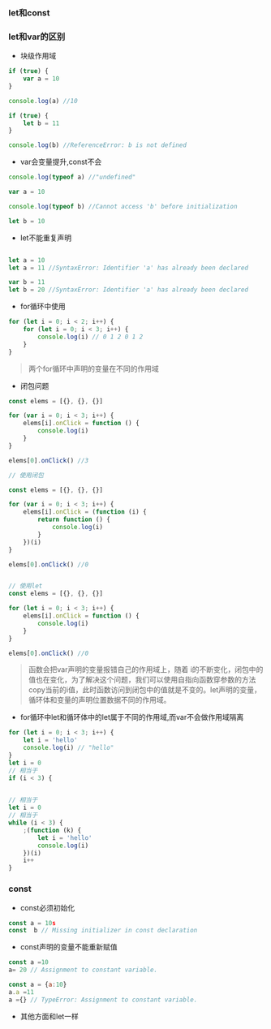 ### let和const



### let和var的区别

* 块级作用域

```js
if (true) {
	var a = 10
}

console.log(a) //10

if (true) {
	let b = 11
}

console.log(b) //ReferenceError: b is not defined
```

* var会变量提升,const不会

```js
console.log(typeof a) //"undefined"

var a = 10

console.log(typeof b) //Cannot access 'b' before initialization

let b = 10

```

* let不能重复声明

```js

let a = 10
let a = 11 //SyntaxError: Identifier 'a' has already been declared

var b = 11
let b = 20 //SyntaxError: Identifier 'a' has already been declared

```

* for循环中使用

```js
for (let i = 0; i < 2; i++) {
	for (let i = 0; i < 3; i++) {
		console.log(i) // 0 1 2 0 1 2
	}
}
```

>  两个for循环中声明的变量在不同的作用域

* 闭包问题

```js
const elems = [{}, {}, {}]

for (var i = 0; i < 3; i++) {
	elems[i].onClick = function () {
		console.log(i)
	}
}

elems[0].onClick() //3

// 使用闭包

const elems = [{}, {}, {}]

for (var i = 0; i < 3; i++) {
	elems[i].onClick = (function (i) {
		return function () {
			console.log(i)
		}
	})(i)
}

elems[0].onClick() //0


// 使用let
const elems = [{}, {}, {}]

for (let i = 0; i < 3; i++) {
	elems[i].onClick = function () {
		console.log(i)
	}
}

elems[0].onClick() //0
```

> 函数会把var声明的变量报错自己的作用域上，随着 i的不断变化，闭包中的值也在变化，为了解决这个问题，我们可以使用自指向函数穿参数的方法copy当前的i值，此时函数访问到闭包中的值就是不变的。let声明的变量，循环体和变量的声明位置数据不同的作用域。

* for循环中let和循环体中的let属于不同的作用域,而var不会做作用域隔离

```js
for (let i = 0; i < 3; i++) {
	let i = 'hello'
	console.log(i) // "hello"
}
let i = 0
// 相当于
if (i < 3) {

 
// 相当于
let i = 0
// 相当于
while (i < 3) {
	;(function (k) {
		let i = 'hello'
		console.log(i)
	})(i)
	i++
}

```

###  const

* const必须初始化

```js
const a = 10s
const  b // Missing initializer in const declaration
```

* const声明的变量不能重新赋值

```js
const a =10
a= 20 // Assignment to constant variable.

const a = {a:10}
a.a =11
a ={} // TypeError: Assignment to constant variable.
```

* 其他方面和let一样

